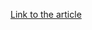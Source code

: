 [Link to the article](https://www.cisa.gov/news-events/alerts/2025/08/07/cisa-releases-ten-industrial-control-systems-advisories)
